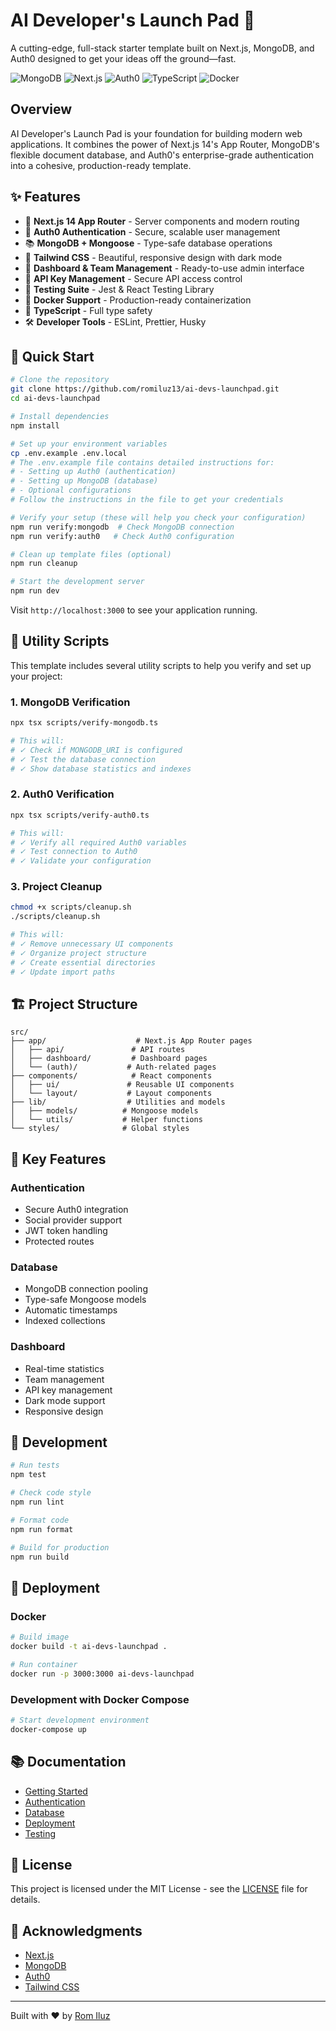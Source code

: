 # AI Developer's Launch Pad 🚀

A cutting-edge, full-stack starter template built on Next.js, MongoDB, and Auth0 designed to get your ideas off the ground—fast.

![MongoDB](https://img.shields.io/badge/MongoDB-4EA94B?style=for-the-badge&logo=mongodb&logoColor=white)
![Next.js](https://img.shields.io/badge/Next.js-000000?style=for-the-badge&logo=next.js&logoColor=white)
![Auth0](https://img.shields.io/badge/Auth0-EB5424?style=for-the-badge&logo=auth0&logoColor=white)
![TypeScript](https://img.shields.io/badge/TypeScript-007ACC?style=for-the-badge&logo=typescript&logoColor=white)
![Docker](https://img.shields.io/badge/Docker-2496ED?style=for-the-badge&logo=docker&logoColor=white)

## Overview

AI Developer's Launch Pad is your foundation for building modern web applications. It combines the power of Next.js 14's App Router, MongoDB's flexible document database, and Auth0's enterprise-grade authentication into a cohesive, production-ready template.

## ✨ Features

- 🎯 **Next.js 14 App Router** - Server components and modern routing
- 🔐 **Auth0 Authentication** - Secure, scalable user management
- 📚 **MongoDB + Mongoose** - Type-safe database operations
- 🎨 **Tailwind CSS** - Beautiful, responsive design with dark mode
- 📱 **Dashboard & Team Management** - Ready-to-use admin interface
- 🔑 **API Key Management** - Secure API access control
- 🧪 **Testing Suite** - Jest & React Testing Library
- 🐳 **Docker Support** - Production-ready containerization
- 📝 **TypeScript** - Full type safety
- 🛠️ **Developer Tools** - ESLint, Prettier, Husky

## 🚀 Quick Start

```bash
# Clone the repository
git clone https://github.com/romiluz13/ai-devs-launchpad.git
cd ai-devs-launchpad

# Install dependencies
npm install

# Set up your environment variables
cp .env.example .env.local
# The .env.example file contains detailed instructions for:
# - Setting up Auth0 (authentication)
# - Setting up MongoDB (database)
# - Optional configurations
# Follow the instructions in the file to get your credentials

# Verify your setup (these will help you check your configuration)
npm run verify:mongodb  # Check MongoDB connection
npm run verify:auth0   # Check Auth0 configuration

# Clean up template files (optional)
npm run cleanup

# Start the development server
npm run dev
```

Visit `http://localhost:3000` to see your application running.

## 🔧 Utility Scripts

This template includes several utility scripts to help you verify and set up your project:

### 1. MongoDB Verification
```bash
npx tsx scripts/verify-mongodb.ts

# This will:
# ✓ Check if MONGODB_URI is configured
# ✓ Test the database connection
# ✓ Show database statistics and indexes
```

### 2. Auth0 Verification
```bash
npx tsx scripts/verify-auth0.ts

# This will:
# ✓ Verify all required Auth0 variables
# ✓ Test connection to Auth0
# ✓ Validate your configuration
```

### 3. Project Cleanup
```bash
chmod +x scripts/cleanup.sh
./scripts/cleanup.sh

# This will:
# ✓ Remove unnecessary UI components
# ✓ Organize project structure
# ✓ Create essential directories
# ✓ Update import paths
```

## 🏗️ Project Structure

```
src/
├── app/                    # Next.js App Router pages
│   ├── api/               # API routes
│   ├── dashboard/         # Dashboard pages
│   └── (auth)/           # Auth-related pages
├── components/            # React components
│   ├── ui/               # Reusable UI components
│   └── layout/           # Layout components
├── lib/                  # Utilities and models
│   ├── models/          # Mongoose models
│   └── utils/           # Helper functions
└── styles/              # Global styles
```

## 🔐 Key Features

### Authentication
- Secure Auth0 integration
- Social provider support
- JWT token handling
- Protected routes

### Database
- MongoDB connection pooling
- Type-safe Mongoose models
- Automatic timestamps
- Indexed collections

### Dashboard
- Real-time statistics
- Team management
- API key management
- Dark mode support
- Responsive design

## 🧪 Development

```bash
# Run tests
npm test

# Check code style
npm run lint

# Format code
npm run format

# Build for production
npm run build
```

## 🐳 Deployment

### Docker

```bash
# Build image
docker build -t ai-devs-launchpad .

# Run container
docker run -p 3000:3000 ai-devs-launchpad
```

### Development with Docker Compose

```bash
# Start development environment
docker-compose up
```

## 📚 Documentation

- [Getting Started](https://github.com/romiluz13/ai-devs-launchpad/wiki/Getting-Started)
- [Authentication](https://github.com/romiluz13/ai-devs-launchpad/wiki/Authentication)
- [Database](https://github.com/romiluz13/ai-devs-launchpad/wiki/Database)
- [Deployment](https://github.com/romiluz13/ai-devs-launchpad/wiki/Deployment)
- [Testing](https://github.com/romiluz13/ai-devs-launchpad/wiki/Testing)

## 📝 License

This project is licensed under the MIT License - see the [LICENSE](LICENSE) file for details.

## 🙏 Acknowledgments

- [Next.js](https://nextjs.org/)
- [MongoDB](https://www.mongodb.com/)
- [Auth0](https://auth0.com/)
- [Tailwind CSS](https://tailwindcss.com/)

---

Built with ❤️ by [Rom Iluz](https://github.com/romiluz13)
